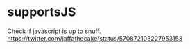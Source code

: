 # supportsJS

Check if javascript is up to snuff.
<https://twitter.com/jaffathecake/status/570872103227953153>
